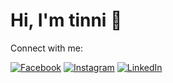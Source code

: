 # Hi, I'm tinni 👋

Connect with me:

[![Facebook](https://img.shields.io/badge/Facebook-1877F2?style=flat-square&logo=facebook&logoColor=white)](https://www.facebook.com/share/199eC8sEkD/)
[![Instagram](https://img.shields.io/badge/Instagram-E4405F?style=flat-square&logo=instagram&logoColor=white)](https://www.instagram.com/tintintinni23?igsh=d2R5YW5xdW1iMXBt)
[![LinkedIn](https://img.shields.io/badge/LinkedIn-0A66C2?style=flat-square&logo=linkedin&logoColor=white)](https://www.linkedin.com/in/mst-sathi-akter-1b631a338?utm_source=share&utm_campaign=share_via&utm_content=profile&utm_medium=android_app)


